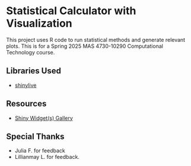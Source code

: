 # Statistical Calculator with Visualization

This project uses R code to run statistical methods and generate relevant plots. This is for a Spring 2025 MAS 4730-10290 Computational Technology course.

## Libraries Used

- [shinylive](https://posit-dev.github.io/r-shinylive/)

## Resources

- [Shiny Widget(s) Gallery](https://shiny.posit.co/r/gallery/widgets/widget-gallery/)

## Special Thanks
- Julia F. for feedback
- Lillianmay L. for feedback.